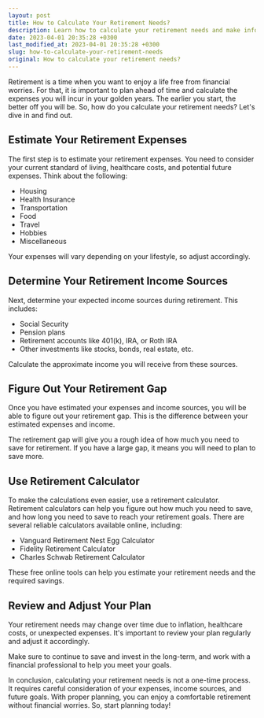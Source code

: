 ```yaml
---
layout: post
title: How to Calculate Your Retirement Needs?
description: Learn how to calculate your retirement needs and make informed decisions about saving for retirement. Get expert advice on retirement planning and financial strategy.
date: 2023-04-01 20:35:28 +0300
last_modified_at: 2023-04-01 20:35:28 +0300
slug: how-to-calculate-your-retirement-needs
original: How to calculate your retirement needs?
---
```

Retirement is a time when you want to enjoy a life free from financial worries. For that, it is important to plan ahead of time and calculate the expenses you will incur in your golden years. The earlier you start, the better off you will be. So, how do you calculate your retirement needs? Let's dive in and find out.

## Estimate Your Retirement Expenses

The first step is to estimate your retirement expenses. You need to consider your current standard of living, healthcare costs, and potential future expenses. Think about the following:

- Housing
- Health Insurance
- Transportation
- Food
- Travel
- Hobbies
- Miscellaneous

Your expenses will vary depending on your lifestyle, so adjust accordingly.

## Determine Your Retirement Income Sources

Next, determine your expected income sources during retirement. This includes:

- Social Security
- Pension plans
- Retirement accounts like 401(k), IRA, or Roth IRA
- Other investments like stocks, bonds, real estate, etc.

Calculate the approximate income you will receive from these sources.

## Figure Out Your Retirement Gap

Once you have estimated your expenses and income sources, you will be able to figure out your retirement gap. This is the difference between your estimated expenses and income.

The retirement gap will give you a rough idea of how much you need to save for retirement. If you have a large gap, it means you will need to plan to save more.

## Use Retirement Calculator

To make the calculations even easier, use a retirement calculator. Retirement calculators can help you figure out how much you need to save, and how long you need to save to reach your retirement goals. There are several reliable calculators available online, including:

- Vanguard Retirement Nest Egg Calculator
- Fidelity Retirement Calculator
- Charles Schwab Retirement Calculator

These free online tools can help you estimate your retirement needs and the required savings.

## Review and Adjust Your Plan

Your retirement needs may change over time due to inflation, healthcare costs, or unexpected expenses. It's important to review your plan regularly and adjust it accordingly.

Make sure to continue to save and invest in the long-term, and work with a financial professional to help you meet your goals.

In conclusion, calculating your retirement needs is not a one-time process. It requires careful consideration of your expenses, income sources, and future goals. With proper planning, you can enjoy a comfortable retirement without financial worries. So, start planning today!